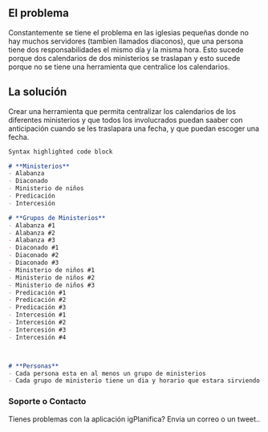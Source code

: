 ## El problema

Constantemente se tiene el problema en las iglesias pequeñas donde no hay muchos servidores (tambien llamados diaconos), que una persona tiene dos responsabilidades el mismo día y la misma hora.  Esto sucede porque dos calendarios de dos ministerios se traslapan y esto sucede porque no se tiene una herramienta que centralice los calendarios.


## La solución

Crear una herramienta que permita centralizar los calendarios de los diferentes ministerios y que todos los involucrados puedan saaber con anticipación cuando se les traslapara una fecha, y que puedan escoger una fecha.

```markdown
Syntax highlighted code block

# **Ministerios**
- Alabanza
- Diaconado
- Ministerio de niños
- Predicación
- Intercesión

# **Grupos de Ministerios**
- Alabanza #1
- Alabanza #2
- Alabanza #3
- Diaconado #1
- Diaconado #2
- Diaconado #3
- Ministerio de niños #1
- Ministerio de niños #2
- Ministerio de niños #3
- Predicación #1
- Predicación #2
- Predicación #3
- Intercesión #1
- Intercesión #2
- Intercesión #3
- Intercesión #4



# **Personas**
- Cada persona esta en al menos un grupo de ministerios
- Cada grupo de ministerio tiene un dia y horario que estara sirviendo en el templo.


```


### Soporte o Contacto

Tienes problemas con la aplicación igPlanifica? Envia un correo o un tweet..
